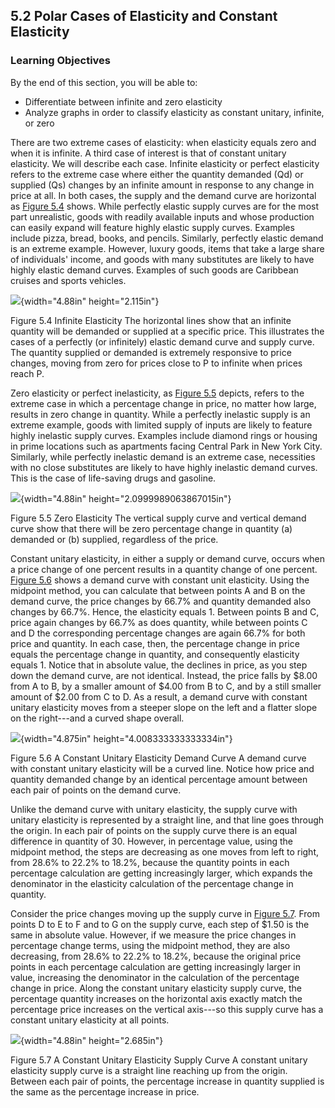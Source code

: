 ## 5.2 Polar Cases of Elasticity and Constant Elasticity

### Learning Objectives

By the end of this section, you will be able to:

-   Differentiate between infinite and zero elasticity
-   Analyze graphs in order to classify elasticity as constant unitary,
    infinite, or zero

There are two extreme cases of elasticity: when elasticity equals zero
and when it is infinite. A third case of interest is that of constant
unitary elasticity. We will describe each case. Infinite elasticity or
perfect elasticity refers to the extreme case where either the quantity
demanded (Qd) or supplied (Qs) changes by an infinite amount in response
to any change in price at all. In both cases, the supply and the demand
curve are horizontal as [Figure 5.4](#CNX_Econ_C05_006) shows. While
perfectly elastic supply curves are for the most part unrealistic, goods
with readily available inputs and whose production can easily expand
will feature highly elastic supply curves. Examples include pizza,
bread, books, and pencils. Similarly, perfectly elastic demand is an
extreme example. However, luxury goods, items that take a large share of
individuals' income, and goods with many substitutes are likely to have
highly elastic demand curves. Examples of such goods are Caribbean
cruises and sports vehicles.

![](media/rId25.jpeg){width="4.88in" height="2.115in"}

Figure 5.4 Infinite Elasticity The horizontal lines show that an
infinite quantity will be demanded or supplied at a specific price. This
illustrates the cases of a perfectly (or infinitely) elastic demand
curve and supply curve. The quantity supplied or demanded is extremely
responsive to price changes, moving from zero for prices close to P to
infinite when prices reach P.

Zero elasticity or perfect inelasticity, as [Figure
5.5](#CNX_Econ_C05_008) depicts, refers to the extreme case in which a
percentage change in price, no matter how large, results in zero change
in quantity. While a perfectly inelastic supply is an extreme example,
goods with limited supply of inputs are likely to feature highly
inelastic supply curves. Examples include diamond rings or housing in
prime locations such as apartments facing Central Park in New York City.
Similarly, while perfectly inelastic demand is an extreme case,
necessities with no close substitutes are likely to have highly
inelastic demand curves. This is the case of life-saving drugs and
gasoline.

![](media/rId30.jpeg){width="4.88in" height="2.0999989063867015in"}

Figure 5.5 Zero Elasticity The vertical supply curve and vertical demand
curve show that there will be zero percentage change in quantity (a)
demanded or (b) supplied, regardless of the price.

Constant unitary elasticity, in either a supply or demand curve, occurs
when a price change of one percent results in a quantity change of one
percent. [Figure 5.6](#CNX_Econ_C05_016) shows a demand curve with
constant unit elasticity. Using the midpoint method, you can calculate
that between points A and B on the demand curve, the price changes by
66.7% and quantity demanded also changes by 66.7%. Hence, the elasticity
equals 1. Between points B and C, price again changes by 66.7% as does
quantity, while between points C and D the corresponding percentage
changes are again 66.7% for both price and quantity. In each case, then,
the percentage change in price equals the percentage change in quantity,
and consequently elasticity equals 1. Notice that in absolute value, the
declines in price, as you step down the demand curve, are not identical.
Instead, the price falls by \$8.00 from A to B, by a smaller amount of
\$4.00 from B to C, and by a still smaller amount of \$2.00 from C to D.
As a result, a demand curve with constant unitary elasticity moves from
a steeper slope on the left and a flatter slope on the right---and a
curved shape overall.

![](media/rId34.jpeg){width="4.875in" height="4.008333333333334in"}

Figure 5.6 A Constant Unitary Elasticity Demand Curve A demand curve
with constant unitary elasticity will be a curved line. Notice how price
and quantity demanded change by an identical percentage amount between
each pair of points on the demand curve.

Unlike the demand curve with unitary elasticity, the supply curve with
unitary elasticity is represented by a straight line, and that line goes
through the origin. In each pair of points on the supply curve there is
an equal difference in quantity of 30. However, in percentage value,
using the midpoint method, the steps are decreasing as one moves from
left to right, from 28.6% to 22.2% to 18.2%, because the quantity points
in each percentage calculation are getting increasingly larger, which
expands the denominator in the elasticity calculation of the percentage
change in quantity.

Consider the price changes moving up the supply curve in [Figure
5.7](#CNX_Econ_C05_017). From points D to E to F and to G on the supply
curve, each step of \$1.50 is the same in absolute value. However, if we
measure the price changes in percentage change terms, using the midpoint
method, they are also decreasing, from 28.6% to 22.2% to 18.2%, because
the original price points in each percentage calculation are getting
increasingly larger in value, increasing the denominator in the
calculation of the percentage change in price. Along the constant
unitary elasticity supply curve, the percentage quantity increases on
the horizontal axis exactly match the percentage price increases on the
vertical axis---so this supply curve has a constant unitary elasticity
at all points.

![](media/rId37.jpeg){width="4.88in" height="2.685in"}

Figure 5.7 A Constant Unitary Elasticity Supply Curve A constant unitary
elasticity supply curve is a straight line reaching up from the origin.
Between each pair of points, the percentage increase in quantity
supplied is the same as the percentage increase in price.
